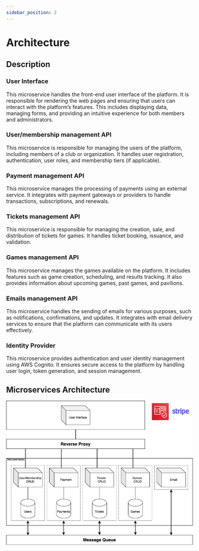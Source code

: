 ```yaml
---
sidebar_position: 2
---
```


# Architecture

## Description

### User Interface

This microservice handles the front-end user interface of the platform. It is responsible for rendering the web pages and ensuring that users can interact with the platform’s features. This includes displaying data, managing forms, and providing an intuitive experience for both members and administrators.

### User/membership management API

This microservice is responsible for managing the users of the platform, including members of a club or organization. It handles user registration, authentication, user roles, and membership tiers (if applicable).

### Payment management API

This microservice manages the processing of payments using an external service. It integrates with payment gateways or providers to handle transactions, subscriptions, and renewals.

### Tickets management API

This microservice is responsible for managing the creation, sale, and distribution of tickets for games. It handles ticket booking, issuance, and validation.

### Games management API

This microservice manages the games available on the platform. It includes features such as game creation, scheduling, and results tracking. It also provides information about upcoming games, past games, and pavilions.

### Emails management API

This microservice handles the sending of emails for various purposes, such as notifications, confirmations, and updates. It integrates with email delivery services to ensure that the platform can communicate with its users effectively.

### Identity Provider

This microservice provides authentication and user identity management using AWS Cognito. It ensures secure access to the platform by handling user login, token generation, and session management.

## Microservices Architecture

![Architecture Image](../static/img/Arquitetura.png)
